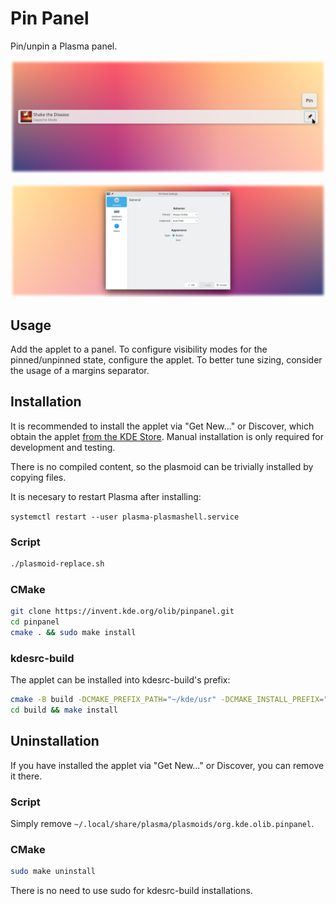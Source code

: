 # Pin Panel

Pin/unpin a Plasma panel.

![Plasmoid on the panel](promo/banner1.png)

![Settings page](promo/banner2.png)

## Usage

Add the applet to a panel. To configure visibility modes for the pinned/unpinned state, configure the applet. To better tune sizing, consider the usage of a margins separator.

## Installation

It is recommended to install the applet via "Get New…" or Discover, which obtain the applet [from the KDE Store](about:blank). Manual installation is only required for development and testing.

There is no compiled content, so the plasmoid can be trivially installed by copying files.

It is necesary to restart Plasma after installing:

`systemctl restart --user plasma-plasmashell.service`

### Script

```bash
./plasmoid-replace.sh
```

### CMake

```bash
git clone https://invent.kde.org/olib/pinpanel.git
cd pinpanel
cmake . && sudo make install
```

### kdesrc-build

The applet can be installed into kdesrc-build's prefix:

```bash
cmake -B build -DCMAKE_PREFIX_PATH="~/kde/usr" -DCMAKE_INSTALL_PREFIX="~/kde/usr"
cd build && make install
```

## Uninstallation

If you have installed the applet via "Get New…" or Discover, you can remove it there.

### Script

Simply remove `~/.local/share/plasma/plasmoids/org.kde.olib.pinpanel`.

### CMake

```bash
sudo make uninstall
```

There is no need to use sudo for kdesrc-build installations.
